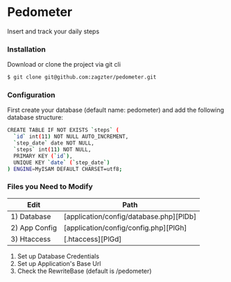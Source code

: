 # Pedometer
Insert and track your daily steps

### Installation

Download or clone the project via git cli

```sh
$ git clone git@github.com:zagzter/pedometer.git
```

### Configuration

First create your database (default name: pedometer) and add the following database structure:

```sh
CREATE TABLE IF NOT EXISTS `steps` (
  `id` int(11) NOT NULL AUTO_INCREMENT,
  `step_date` date NOT NULL,
  `steps` int(11) NOT NULL,
  PRIMARY KEY (`id`),
  UNIQUE KEY `date` (`step_date`)
) ENGINE=MyISAM DEFAULT CHARSET=utf8;
```
### Files you Need to Modify
| Edit | Path |
| ------ | ------ |
| 1) Database | [application/config/database.php][PlDb] |
| 2) App Config | [application/config/config.php][PlGh] |
| 3) Htaccess | [.htaccess][PlGd] |

1) Set up Database Credentials
2) Set up Application's Base Url
3) Check the RewriteBase (default is /pedometer)